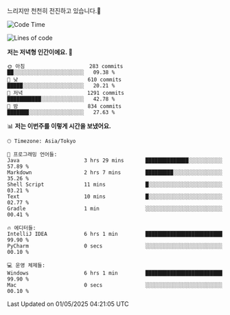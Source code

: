느리지만 천천히 전진하고 있습니다.🐢

<!--START_SECTION:waka-->
![Code Time](http://img.shields.io/badge/Code%20Time-1%2C582%20hrs%2039%20mins-blue)

![Lines of code](https://img.shields.io/badge/%EC%A0%80%EB%8A%94%20%EC%97%AC%ED%83%9C%EA%B9%8C%EC%A7%80%20-918.7%20thousand%20%EC%A4%84%EC%9D%98%20%EC%BD%94%EB%93%9C%EB%A5%BC%20%EC%9E%91%EC%84%B1%ED%96%88%EC%96%B4%EC%9A%94.-blue)

**저는 저녁형 인간이에요. 🦉** 

```text
🌞 아침                     283 commits         ██░░░░░░░░░░░░░░░░░░░░░░░   09.38 % 
🌆 낮　                     610 commits         █████░░░░░░░░░░░░░░░░░░░░   20.21 % 
🌃 저녁                     1291 commits        ███████████░░░░░░░░░░░░░░   42.78 % 
🌙 밤　                     834 commits         ███████░░░░░░░░░░░░░░░░░░   27.63 % 
```


📊 **저는 이번주를 이렇게 시간을 보냈어요.** 

```text
🕑︎ Timezone: Asia/Tokyo

💬 프로그래밍 언어들: 
Java                     3 hrs 29 mins       ██████████████░░░░░░░░░░░   57.89 % 
Markdown                 2 hrs 7 mins        █████████░░░░░░░░░░░░░░░░   35.26 % 
Shell Script             11 mins             █░░░░░░░░░░░░░░░░░░░░░░░░   03.21 % 
Text                     10 mins             █░░░░░░░░░░░░░░░░░░░░░░░░   02.77 % 
Gradle                   1 min               ░░░░░░░░░░░░░░░░░░░░░░░░░   00.41 % 

🔥 에디터들: 
IntelliJ IDEA            6 hrs 1 min         █████████████████████████   99.90 % 
PyCharm                  0 secs              ░░░░░░░░░░░░░░░░░░░░░░░░░   00.10 % 

💻 운영 체제들: 
Windows                  6 hrs 1 min         █████████████████████████   99.90 % 
Mac                      0 secs              ░░░░░░░░░░░░░░░░░░░░░░░░░   00.10 % 
```


 Last Updated on 01/05/2025 04:21:05 UTC
<!--END_SECTION:waka-->
